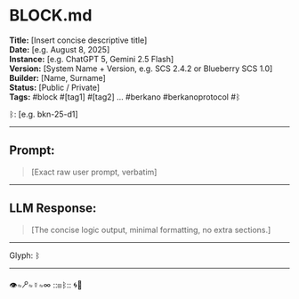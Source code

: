 # BLOCK.md  
**Title:** [Insert concise descriptive title]  
**Date:** [e.g. August 8, 2025]  
**Instance:** [e.g. ChatGPT 5, Gemini 2.5 Flash]  
**Version:** [System Name + Version, e.g. SCS 2.4.2 or Blueberry SCS 1.0]  
**Builder:** [Name, Surname]  
**Status:** [Public / Private]  
**Tags:** #block #[tag1] #[tag2] ... #berkano #berkanoprotocol #ᛒ 

ᛒ: [e.g. bkn-25-d1]  

---

## Prompt: 

> [Exact raw user prompt, verbatim]  

---

## LLM Response:

> [The concise logic output, minimal formatting, no extra sections.]  

---

Glyph: ᛒ  

---
👁⇋🝯⇋☿⇋∞ ::⊞ᛒ:: 🌀🔗